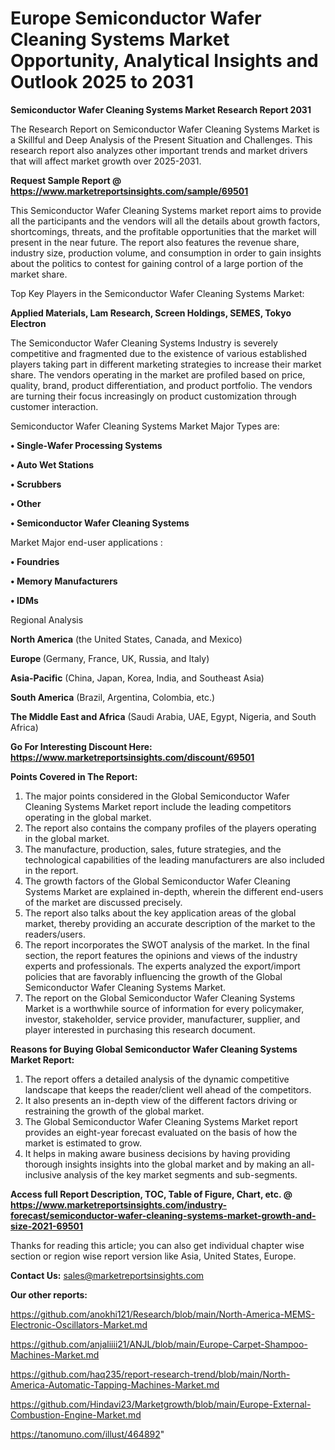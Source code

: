 # Europe Semiconductor Wafer Cleaning Systems Market Opportunity, Analytical Insights and Outlook 2025 to 2031

<strong>Semiconductor Wafer Cleaning Systems Market Research Report 2031</strong>

The Research Report on Semiconductor Wafer Cleaning Systems Market is a Skillful and Deep Analysis of the Present Situation and Challenges. This research report also analyzes other important trends and market drivers that will affect market growth over 2025-2031.

<strong>Request Sample Report @ <a href=https://www.marketreportsinsights.com/sample/69501>https://www.marketreportsinsights.com/sample/69501</a></strong>

This Semiconductor Wafer Cleaning Systems market report aims to provide all the participants and the vendors will all the details about growth factors, shortcomings, threats, and the profitable opportunities that the market will present in the near future. The report also features the revenue share, industry size, production volume, and consumption in order to gain insights about the politics to contest for gaining control of a large portion of the market share.

Top Key Players in the Semiconductor Wafer Cleaning Systems Market:

<strong>Applied Materials, Lam Research, Screen Holdings, SEMES, Tokyo Electron</strong>

The Semiconductor Wafer Cleaning Systems Industry is severely competitive and fragmented due to the existence of various established players taking part in different marketing strategies to increase their market share. The vendors operating in the market are profiled based on price, quality, brand, product differentiation, and product portfolio. The vendors are turning their focus increasingly on product customization through customer interaction.

Semiconductor Wafer Cleaning Systems Market Major Types are:

<strong>• Single-Wafer Processing Systems

• Auto Wet Stations

• Scrubbers

• Other

• Semiconductor Wafer Cleaning Systems</strong>

Market Major end-user applications :

<strong>• Foundries

• Memory Manufacturers

• IDMs</strong>

Regional Analysis

</u><strong><b>North America</b></strong> (the United States, Canada, and Mexico)

<strong><b>Europe </b></strong>(Germany, France, UK, Russia, and Italy)

<strong><b>Asia-Pacific</b></strong> (China, Japan, Korea, India, and Southeast Asia)

<strong><b>South America</b></strong> (Brazil, Argentina, Colombia, etc.)

<strong><b>The Middle East and Africa</b></strong> (Saudi Arabia, UAE, Egypt, Nigeria, and South Africa)

<strong>Go For Interesting Discount Here: <a href=https://www.marketreportsinsights.com/discount/69501>https://www.marketreportsinsights.com/discount/69501</a></strong>

<strong>Points Covered in The Report:</strong>
<ol>
  <li>The major points considered in the Global Semiconductor Wafer Cleaning Systems Market report include the leading competitors operating in the global market.</li>
  <li>The report also contains the company profiles of the players operating in the global market.</li>
  <li>The manufacture, production, sales, future strategies, and the technological capabilities of the leading manufacturers are also included in the report.</li>
  <li>The growth factors of the Global Semiconductor Wafer Cleaning Systems Market are explained in-depth, wherein the different end-users of the market are discussed precisely.</li>
  <li>The report also talks about the key application areas of the global market, thereby providing an accurate description of the market to the readers/users.</li>
  <li>The report incorporates the SWOT analysis of the market. In the final section, the report features the opinions and views of the industry experts and professionals. The experts analyzed the export/import policies that are favorably influencing the growth of the Global Semiconductor Wafer Cleaning Systems Market.</li>
  <li>The report on the Global Semiconductor Wafer Cleaning Systems Market is a worthwhile source of information for every policymaker, investor, stakeholder, service provider, manufacturer, supplier, and player interested in purchasing this research document.</li>
</ol>
<strong>Reasons for Buying Global Semiconductor Wafer Cleaning Systems Market Report:</strong>

<ol>
  <li>The report offers a detailed analysis of the dynamic competitive landscape that keeps the reader/client well ahead of the competitors.</li>
  <li>It also presents an in-depth view of the different factors driving or restraining the growth of the global market.</li>
  <li>The Global Semiconductor Wafer Cleaning Systems Market report provides an eight-year forecast evaluated on the basis of how the market is estimated to grow.</li>
  <li>It helps in making aware business decisions by having providing thorough insights insights into the global market and by making an all-inclusive analysis of the key market segments and sub-segments.</li>
</ol>
<strong>Access full Report Description, TOC, Table of Figure, Chart, etc. @ <a href=https://www.marketreportsinsights.com/industry-forecast/semiconductor-wafer-cleaning-systems-market-growth-and-size-2021-69501>https://www.marketreportsinsights.com/industry-forecast/semiconductor-wafer-cleaning-systems-market-growth-and-size-2021-69501</a></strong>


Thanks for reading this article; you can also get individual chapter wise section or region wise report version like Asia, United States, Europe.

<strong>Contact Us:</strong>
sales@marketreportsinsights.com

<strong>Our other reports:</strong>

<a href=https://github.com/anokhi121/Research/blob/main/North-America-MEMS-Electronic-Oscillators-Market.md>https://github.com/anokhi121/Research/blob/main/North-America-MEMS-Electronic-Oscillators-Market.md</a>

<a href=https://github.com/anjaliiii21/ANJL/blob/main/Europe-Carpet-Shampoo-Machines-Market.md>https://github.com/anjaliiii21/ANJL/blob/main/Europe-Carpet-Shampoo-Machines-Market.md</a>

<a href=https://github.com/haq235/report-research-trend/blob/main/North-America-Automatic-Tapping-Machines-Market.md>https://github.com/haq235/report-research-trend/blob/main/North-America-Automatic-Tapping-Machines-Market.md</a>

<a href=https://github.com/Hindavi23/Marketgrowth/blob/main/Europe-External-Combustion-Engine-Market.md>https://github.com/Hindavi23/Marketgrowth/blob/main/Europe-External-Combustion-Engine-Market.md</a>

<a href=https://tanomuno.com/illust/464892>https://tanomuno.com/illust/464892</a>"
